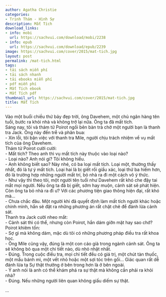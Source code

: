 ```yaml
---
author: Agatha Christie
categories:
- Trinh Thám - Hình Sự
description: Mất Tích
download_links:
- info: mobi
  url: https://sachvui.com/download/mobi/2238
- info: epub
  url: https://sachvui.com/download/epub/2239
image: https://sachvui.com/cover/2015/mat-tich.jpg
layout: post
permalink: /mat-tich.html
tags:
- tải sách miễn phí
- tải sách nhanh
- tải ebooks miễn phí
- pdf miễn phí
- Mất Tích ebook
- Mất Tích pdf
thumbnail_url: https://sachvui.com/cover/2015/mat-tich.jpg
title: Mất Tích
---
```


 <div class="item-desc text-justify"> <p>Vào một buổi chiều thứ bảy đẹp trời, ông Davehem, một chủ ngân hàng tên tuổi, bước ra khỏi nhà và không trở lại nữa. Ông ta đã mất tích.<br>Sáng nay, tôi và thám tử Poirot ngồi bên bàn trà chờ một người bạn là thanh tra Jack. Ông này đến trễ và phân bua:<br>- Xin lỗi, tôi bận việc với thanh tra Mile, người chịu trách nhiệm về vụ mất tích của ông Davehem.<br>Thám tử Poirot cười cười:<br>- Mất tích? Theo anh thì vụ mất tích này thuộc vào loại nào?<br>- Loại nào? Anh nói gì? Tôi không hiểu.<br>- Anh không biết sao? Này nhé, có ba loại mất tích. Loại một, thường thấy nhất, đó là tự ý mất tích. Loại hai là bị giết rồi giấu xác, loại thứ ba hiếm hơn, đó là trường hợp những người mất trí, bỏ nhà ra đi một cách vô ý thức.<br>- Như vậy thì theo tôi, một người tên tuổi như Davehem rất khó che đậy tai mắt mọi người. Nếu ông ta đã bị giết, sớm hay muộn, cảnh sát sẽ phát hiện. Còn ông ta bỏ nhà ra đi ư? Với các phương tiện giao thông hiện đại, rất khó mà...<br>- Chưa chắc đâu. Một người khi đã quyết định làm mất tích người khác hoặc chính mình, hắn sẽ đặt ra những phương án rất chặt chẽ để đánh lừa cảnh sát.<br>Thanh tra Jack cười nheo mắt:<br>- Cảnh sát thì có thể, nhưng còn Poirot, hắn dám giỡn mặt hay sao chớ?<br>Poirot khiêm tốn:<br>- Sợ gì mà không dám, mặc dù tôi có những phương pháp điều tra rất khoa học.<br>- Ông Mile cũng vậy, đúng là một con cáo già trong ngành cảnh sát. Ông ta sẽ không bỏ qua một chi tiết nào, dù nhỏ nhặt nhất.<br>- Đúng. Trong cuộc điều tra, mọi chi tiết đều có giá trị, một chút tàn thuốc, một mẩu bánh mì, một vết nhỏ hoặc một sợi tóc trên gối... Giác quan rất dễ đánh lừa tạ Sự thật thưởng ở bên trong hơn là ở bên ngoài.<br>- Ý anh nói là anh có thể khám phá ra sự thật mà không cần phải ra khỏi nhà?<br>- Đúng. Nếu những người liên quan không giấu diếm sự thật.</p><p>...</p> </div>
